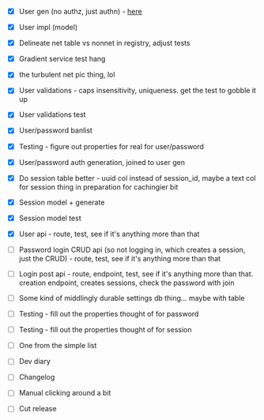 - [x] User gen (no authz, just authn) - [here](https://cheatsheetseries.owasp.org/cheatsheets/Authentication_Cheat_Sheet.html)
- [x] User impl (model)
- [x] Delineate net table vs nonnet in registry, adjust tests
- [x] Gradient service test hang

- [x] the turbulent net pic thing, lol

- [x] User validations - caps insensitivity, uniqueness. get the test to gobble it up
- [x] User validations test
- [x] User/password banlist
- [x] Testing - figure out properties for real for user/password
- [x] User/password auth generation, joined to user gen

- [x] Do session table better - uuid col instead of session\_id, maybe a text col for session thing in preparation for cachingier bit
- [x] Session model + generate
- [x] Session model test
- [x] User api - route, test, see if it's anything more than that
- [ ] Password login CRUD api (so not logging in, which creates a session, just the CRUD) - route, test, see if it's anything more than that

- [ ] Login post api - route, endpoint, test, see if it's anything more than that. creation endpoint, creates sessions, check the password with join
- [ ] Some kind of middlingly durable settings db thing... maybe with table
- [ ] Testing - fill out the properties thought of for password
- [ ] Testing - fill out the properties thought of for session

- [ ] One from the simple list
- [ ] Dev diary
- [ ] Changelog
- [ ] Manual clicking around a bit
- [ ] Cut release
